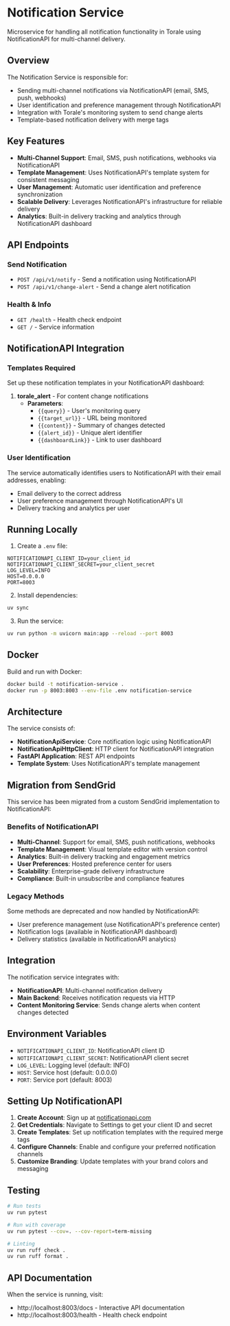 # Notification Service

Microservice for handling all notification functionality in Torale using NotificationAPI for multi-channel delivery.

## Overview

The Notification Service is responsible for:
- Sending multi-channel notifications via NotificationAPI (email, SMS, push, webhooks)
- User identification and preference management through NotificationAPI
- Integration with Torale's monitoring system to send change alerts
- Template-based notification delivery with merge tags

## Key Features

- **Multi-Channel Support**: Email, SMS, push notifications, webhooks via NotificationAPI
- **Template Management**: Uses NotificationAPI's template system for consistent messaging
- **User Management**: Automatic user identification and preference synchronization
- **Scalable Delivery**: Leverages NotificationAPI's infrastructure for reliable delivery
- **Analytics**: Built-in delivery tracking and analytics through NotificationAPI dashboard

## API Endpoints

### Send Notification
- `POST /api/v1/notify` - Send a notification using NotificationAPI
- `POST /api/v1/change-alert` - Send a change alert notification

### Health & Info
- `GET /health` - Health check endpoint
- `GET /` - Service information

## NotificationAPI Integration

### Templates Required

Set up these notification templates in your NotificationAPI dashboard:

1. **torale_alert** - For content change notifications
   - **Parameters**: 
     - `{{query}}` - User's monitoring query
     - `{{target_url}}` - URL being monitored
     - `{{content}}` - Summary of changes detected
     - `{{alert_id}}` - Unique alert identifier
     - `{{dashboardLink}}` - Link to user dashboard

### User Identification

The service automatically identifies users to NotificationAPI with their email addresses, enabling:
- Email delivery to the correct address
- User preference management through NotificationAPI's UI
- Delivery tracking and analytics per user

## Running Locally

1. Create a `.env` file:
```env
NOTIFICATIONAPI_CLIENT_ID=your_client_id
NOTIFICATIONAPI_CLIENT_SECRET=your_client_secret
LOG_LEVEL=INFO
HOST=0.0.0.0
PORT=8003
```

2. Install dependencies:
```bash
uv sync
```

3. Run the service:
```bash
uv run python -m uvicorn main:app --reload --port 8003
```

## Docker

Build and run with Docker:
```bash
docker build -t notification-service .
docker run -p 8003:8003 --env-file .env notification-service
```

## Architecture

The service consists of:
- **NotificationApiService**: Core notification logic using NotificationAPI
- **NotificationApiHttpClient**: HTTP client for NotificationAPI integration
- **FastAPI Application**: REST API endpoints
- **Template System**: Uses NotificationAPI's template management

## Migration from SendGrid

This service has been migrated from a custom SendGrid implementation to NotificationAPI:

### Benefits of NotificationAPI
- **Multi-Channel**: Support for email, SMS, push notifications, webhooks
- **Template Management**: Visual template editor with version control
- **Analytics**: Built-in delivery tracking and engagement metrics
- **User Preferences**: Hosted preference center for users
- **Scalability**: Enterprise-grade delivery infrastructure
- **Compliance**: Built-in unsubscribe and compliance features

### Legacy Methods
Some methods are deprecated and now handled by NotificationAPI:
- User preference management (use NotificationAPI's preference center)
- Notification logs (available in NotificationAPI dashboard)
- Delivery statistics (available in NotificationAPI analytics)

## Integration

The notification service integrates with:
- **NotificationAPI**: Multi-channel notification delivery
- **Main Backend**: Receives notification requests via HTTP
- **Content Monitoring Service**: Sends change alerts when content changes detected

## Environment Variables

- `NOTIFICATIONAPI_CLIENT_ID`: NotificationAPI client ID
- `NOTIFICATIONAPI_CLIENT_SECRET`: NotificationAPI client secret
- `LOG_LEVEL`: Logging level (default: INFO)
- `HOST`: Service host (default: 0.0.0.0)
- `PORT`: Service port (default: 8003)

## Setting Up NotificationAPI

1. **Create Account**: Sign up at [notificationapi.com](https://www.notificationapi.com)
2. **Get Credentials**: Navigate to Settings to get your client ID and secret
3. **Create Templates**: Set up notification templates with the required merge tags
4. **Configure Channels**: Enable and configure your preferred notification channels
5. **Customize Branding**: Update templates with your brand colors and messaging

## Testing

```bash
# Run tests
uv run pytest

# Run with coverage
uv run pytest --cov=. --cov-report=term-missing

# Linting
uv run ruff check .
uv run ruff format .
```

## API Documentation

When the service is running, visit:
- http://localhost:8003/docs - Interactive API documentation
- http://localhost:8003/health - Health check endpoint